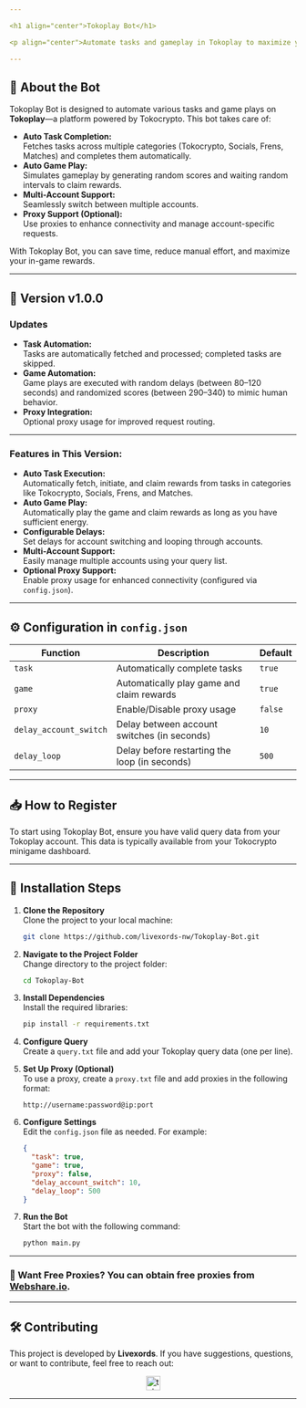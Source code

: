 ```yaml
---

<h1 align="center">Tokoplay Bot</h1>

<p align="center">Automate tasks and gameplay in Tokoplay to maximize your rewards effortlessly!</p>

---
```


## 🚀 **About the Bot**

Tokoplay Bot is designed to automate various tasks and game plays on **Tokoplay**—a platform powered by Tokocrypto. This bot takes care of:

- **Auto Task Completion:**  
  Fetches tasks across multiple categories (Tokocrypto, Socials, Frens, Matches) and completes them automatically.
- **Auto Game Play:**  
  Simulates gameplay by generating random scores and waiting random intervals to claim rewards.
- **Multi-Account Support:**  
  Seamlessly switch between multiple accounts.
- **Proxy Support (Optional):**  
  Use proxies to enhance connectivity and manage account-specific requests.

With Tokoplay Bot, you can save time, reduce manual effort, and maximize your in-game rewards.

---

## 🌟 Version v1.0.0

### Updates

- **Task Automation:**  
  Tasks are automatically fetched and processed; completed tasks are skipped.
- **Game Automation:**  
  Game plays are executed with random delays (between 80–120 seconds) and randomized scores (between 290–340) to mimic human behavior.
- **Proxy Integration:**  
  Optional proxy usage for improved request routing.

---

### **Features in This Version:**

- **Auto Task Execution:**  
  Automatically fetch, initiate, and claim rewards from tasks in categories like Tokocrypto, Socials, Frens, and Matches.
- **Auto Game Play:**  
  Automatically play the game and claim rewards as long as you have sufficient energy.
- **Configurable Delays:**  
  Set delays for account switching and looping through accounts.
- **Multi-Account Support:**  
  Easily manage multiple accounts using your query list.
- **Optional Proxy Support:**  
  Enable proxy usage for enhanced connectivity (configured via `config.json`).

---

## ⚙️ **Configuration in `config.json`**

| **Function**           | **Description**                               | **Default** |
| ---------------------- | --------------------------------------------- | ----------- |
| `task`                 | Automatically complete tasks                  | `true`      |
| `game`                 | Automatically play game and claim rewards     | `true`      |
| `proxy`                | Enable/Disable proxy usage                    | `false`     |
| `delay_account_switch` | Delay between account switches (in seconds)   | `10`        |
| `delay_loop`           | Delay before restarting the loop (in seconds) | `500`       |

---

## 📥 **How to Register**

To start using Tokoplay Bot, ensure you have valid query data from your Tokoplay account. This data is typically available from your Tokocrypto minigame dashboard.

---

## 📖 **Installation Steps**

1. **Clone the Repository**  
   Clone the project to your local machine:

   ```bash
   git clone https://github.com/livexords-nw/Tokoplay-Bot.git
   ```

2. **Navigate to the Project Folder**  
   Change directory to the project folder:

   ```bash
   cd Tokoplay-Bot
   ```

3. **Install Dependencies**  
   Install the required libraries:

   ```bash
   pip install -r requirements.txt
   ```

4. **Configure Query**  
   Create a `query.txt` file and add your Tokoplay query data (one per line).

5. **Set Up Proxy (Optional)**  
   To use a proxy, create a `proxy.txt` file and add proxies in the following format:

   ```
   http://username:password@ip:port
   ```

6. **Configure Settings**  
   Edit the `config.json` file as needed. For example:

   ```json
   {
     "task": true,
     "game": true,
     "proxy": false,
     "delay_account_switch": 10,
     "delay_loop": 500
   }
   ```

7. **Run the Bot**  
   Start the bot with the following command:

   ```bash
   python main.py
   ```

---

### 🔹 Want Free Proxies? You can obtain free proxies from [Webshare.io](https://www.webshare.io/).

---

## 🛠️ **Contributing**

This project is developed by **Livexords**. If you have suggestions, questions, or want to contribute, feel free to reach out:

<div align="center">
  <a href="https://t.me/livexordsscript" target="_blank">
    <img src="https://img.shields.io/static/v1?message=Livexords&logo=telegram&label=&color=2CA5E0&logoColor=white&labelColor=&style=for-the-badge" height="25" alt="telegram logo" />
  </a>
</div>

---
